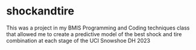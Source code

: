 # shockandtire
This was a project in my BMIS Programming and Coding techniques class that allowed me to create a predictive model of the best shock and tire combination at each stage of the UCI Snowshoe DH 2023
